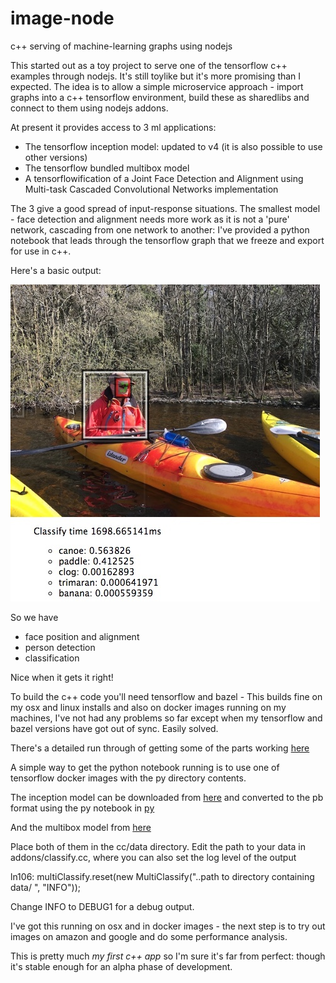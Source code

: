 # image-node
c++ serving of machine-learning graphs using nodejs

This started out as a toy project to serve one of the tensorflow c++ examples through nodejs.
It's still toylike but it's more promising than I expected.
The idea is to allow a simple microservice approach - import graphs into a c++ tensorflow environment, build these as sharedlibs and connect to them using nodejs addons. 

At present it provides access to 3 ml applications:
- The tensorflow inception model: updated to v4 (it is also possible to use other versions)
- The tensorflow bundled multibox model
- A tensorflowification of a Joint Face Detection and Alignment using Multi-task Cascaded Convolutional Networks implementation

The 3 give a good spread of input-response situations.
The smallest model - face detection and alignment needs more work as it is not a 'pure' network, cascading from one network to another:
I've provided a python notebook that leads through the tensorflow graph that we freeze and export for use in c++.

Here's a basic output: 

![alt tag](/resources/canoe_output.jpg) 

So we have 
- face position and alignment
- person detection
- classification

Nice when it gets it right!

To build the c++ code you'll need tensorflow and bazel - This builds fine on my osx and linux installs and also on docker images
running on my machines, I've not had any problems so far except when my tensorflow and bazel versions have got out of sync.
Easily solved.

There's a detailed run through of getting some of the parts working [here](http://www.xythings.com/thoughts/articles/24022017.html) 

A simple way to get the python notebook running is to use one of tensorflow docker images with the py directory contents.

The inception model can be downloaded from [here](http://download.tensorflow.org/models/inception_v4_2016_09_09.tar.gz) and converted to
the pb format using the py notebook in [py](https://github.com/illmade/image-node/tree/master/py/inception_v4.ipynb)

And the multibox model from [here](https://storage.googleapis.com/download.tensorflow.org/models/mobile_multibox_v1a.zip)

Place both of them in the cc/data directory.
Edit the path to your data in addons/classify.cc, where you can also set the log level of the output

ln106: multiClassify.reset(new MultiClassify("..path to directory containing data/ ", "INFO"));

Change INFO to DEBUG1 for a debug output.

I've got this running on osx and in docker images - the next step is to try out images on amazon and google and do some performance analysis.

This is pretty much *my first c++ app* so I'm sure it's far from perfect: though it's stable enough for an alpha phase of development.
